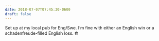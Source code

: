 ```yaml
---
date: 2018-07-07T07:45:30-0600
draft: false
---
```


Set up at my local pub for Eng/Swe. I’m fine with either an English win or a schadenfreude-filled English loss. ⚽️

